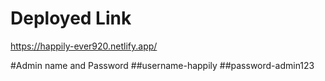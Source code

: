 # Deployed Link
https://happily-ever920.netlify.app/

#Admin name and Password
##username-happily
##password-admin123


